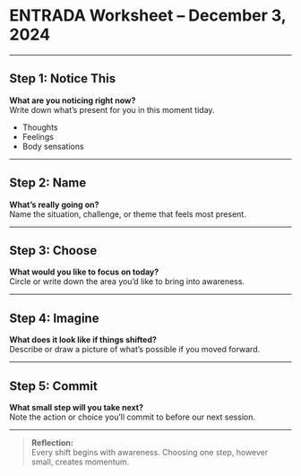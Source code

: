 # ENTRADA Worksheet – December 3, 2024

---

## Step 1: Notice This

**What are you noticing right now?**  
Write down what’s present for you in this moment tiday.
- Thoughts  
- Feelings  
- Body sensations  

---

## Step 2: Name

**What’s really going on?**  
Name the situation, challenge, or theme that feels most present.  

---

## Step 3: Choose

**What would you like to focus on today?**  
Circle or write down the area you’d like to bring into awareness.  

---

## Step 4: Imagine

**What does it look like if things shifted?**  
Describe or draw a picture of what’s possible if you moved forward.  

---

## Step 5: Commit

**What small step will you take next?**  
Note the action or choice you’ll commit to before our next session.  

---

> **Reflection:**  
> Every shift begins with awareness. Choosing one step, however small, creates momentum.
